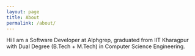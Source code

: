 ```yaml
---
layout: page
title: About
permalink: /about/
---
```


Hi I am a Software Developer at Alphgrep, graduated from IIT Kharagpur with Dual Degree (B.Tech + M.Tech) in Computer Science Engineering. 


[jekyll-organization]: https://github.com/jekyll

